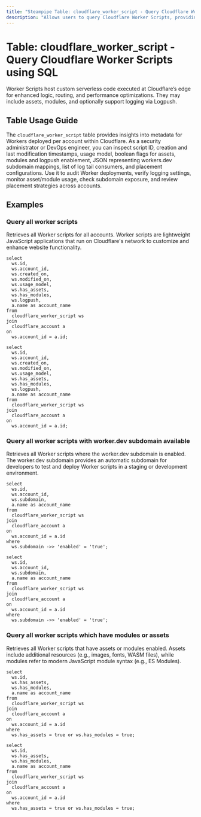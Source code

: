 ```yaml
---
title: "Steampipe Table: cloudflare_worker_script - Query Cloudflare Worker Scripts using SQL"
description: "Allows users to query Cloudflare Worker Scripts, providing metadata on deployed Workers including script ID, timestamps, usage model, presence of assets or modules, logpush flag, account association, subdomain availability, tail consumer list, and placement settings."
---
```


# Table: cloudflare_worker_script - Query Cloudflare Worker Scripts using SQL

Worker Scripts host custom serverless code executed at Cloudflare’s edge for enhanced logic, routing, and performance optimizations. They may include assets, modules, and optionally support logging via Logpush.

## Table Usage Guide

The `cloudflare_worker_script` table provides insights into metadata for Workers deployed per account within Cloudflare. As a security administrator or DevOps engineer, you can inspect script ID, creation and last modification timestamps, usage model, boolean flags for assets, modules and logpush enablement, JSON representing workers.dev subdomain mappings, list of log tail consumers, and placement configurations. Use it to audit Worker deployments, verify logging settings, monitor asset/module usage, check subdomain exposure, and review placement strategies across accounts.


## Examples

### Query all worker scripts
Retrieves all Worker scripts for all accounts. Worker scripts are lightweight JavaScript applications that run on Cloudflare's network to customize and enhance website functionality.

```sql+postgres
select
  ws.id,
  ws.account_id,
  ws.created_on,
  ws.modified_on,
  ws.usage_model,
  ws.has_assets,
  ws.has_modules,
  ws.logpush,
  a.name as account_name
from
  cloudflare_worker_script ws
join
  cloudflare_account a
on
  ws.account_id = a.id;
```

```sql+sqlite
select
  ws.id,
  ws.account_id,
  ws.created_on,
  ws.modified_on,
  ws.usage_model,
  ws.has_assets,
  ws.has_modules,
  ws.logpush,
  a.name as account_name
from
  cloudflare_worker_script ws
join
  cloudflare_account a
on
  ws.account_id = a.id;
```

### Query all worker scripts with worker.dev subdomain available
Retrieves all Worker scripts where the worker.dev subdomain is enabled. The worker.dev subdomain provides an automatic subdomain for developers to test and deploy Worker scripts in a staging or development environment.

```sql+postgres
select
  ws.id,
  ws.account_id,
  ws.subdomain,
  a.name as account_name
from
  cloudflare_worker_script ws
join
  cloudflare_account a
on
  ws.account_id = a.id
where
  ws.subdomain ->> 'enabled' = 'true';
```

```sql+sqlite
select
  ws.id,
  ws.account_id,
  ws.subdomain,
  a.name as account_name
from
  cloudflare_worker_script ws
join
  cloudflare_account a
on
  ws.account_id = a.id
where
  ws.subdomain ->> 'enabled' = 'true';
```

### Query all worker scripts which have modules or assets
Retrieves all Worker scripts that have assets or modules enabled. Assets include additional resources (e.g., images, fonts, WASM files), while modules refer to modern JavaScript module syntax (e.g., ES Modules).

```sql+postgres
select
  ws.id,
  ws.has_assets,
  ws.has_modules,
  a.name as account_name
from
  cloudflare_worker_script ws
join
  cloudflare_account a
on
  ws.account_id = a.id
where
  ws.has_assets = true or ws.has_modules = true;
```

```sql+sqlite
select
  ws.id,
  ws.has_assets,
  ws.has_modules,
  a.name as account_name
from
  cloudflare_worker_script ws
join
  cloudflare_account a
on
  ws.account_id = a.id
where
  ws.has_assets = true or ws.has_modules = true;
```
